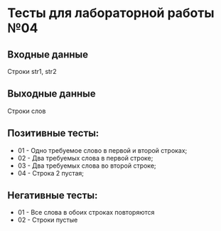 # Тесты для лабораторной работы №04
## Входные данные
Строки str1, str2
## Выходные данные
Строки слов
## Позитивные тесты:
- 01 - Одно требуемое слово в первой и второй строках;
- 02 - Два требуемых слова в первой строке;
- 03 - Два требуемых слова во второй строке;
- 04 - Строка 2 пустая;

## Негативные тесты:

- 01 - Все слова в обоих строках повторяются
- 02 - Строки пустые
